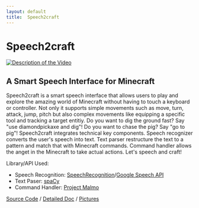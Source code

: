 ```yaml
---
layout: default
title:  Speech2craft
---
```


# Speech2craft

[![Description of the Video](https://user-images.githubusercontent.com/1572847/27010256-e233485c-4e54-11e7-969c-1a653d067ac1.png)](https://youtu.be/jMOXL3SkKSw)

## A Smart Speech Interface for Minecraft

Speech2craft is a smart speech interface that allows users to play and explore the amazing world of Minecraft without having to touch a keyboard or controller. Not only it supports simple movements such as move, turn, attack, jump, pitch but also complex movements like equipping a specific tool and tracking a target entitiy. Do you want to dig the ground fast? Say "use diamondpickaxe and dig"! Do you want to chase the pig? Say "go to pig"! Speech2craft integrates technical key components. Speech recognizer converts the user's speech into text. Text parser restructure the text to a pattern and match that with Minecraft commands. Command handler allows the anget in the Minecraft to take actual actions. Let's speech and craft!

Library/API Used:
- Speech Recognition: [SpeechRecognition](https://pypi.python.org/pypi/SpeechRecognition/)/[Google Speech API](https://cloud.google.com/speech/)
- Text Paser: [spaCy](https://spacy.io/)
- Command Handler: [Project Malmo](https://www.microsoft.com/en-us/research/project/project-malmo/)

[Source Code][refCode] / [Detailed Doc][refDoc] / [Pictures][refPictures]

[refCode]: https://github.com/HiroIshikawa/speech2craft/tree/master/experiment/all
[refDoc]: https://github.com/HiroIshikawa/speech2craft/tree/master/docs/final.md
[refPictures]: https://github.com/HiroIshikawa/speech2craft/tree/master/docs/imgs
